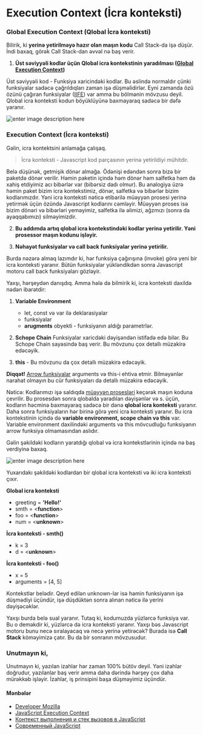 # Execution Context (İcra konteksti)

### Global Execution Context (Qlobal İcra konteksti)
Bilirik, ki **yerinə yetirilməyə hazır olan maşın kodu** Call Stack-da işə düşür. İndi baxaq, görək Call Stack-dan əvvəl nə baş verir. 
1. **Üst səviyyəli kodlar üçün Qlobal icra kontekstinin yaradılması ([Global Execution Context](https://medium.com/@happymishra66/execution-context-in-javascript-319dd72e8e2c))**

Üst səviyyəli kod - Funksiya xaricindəki kodlar. Bu əslində normaldır çünki funksiyalar sadəcə çağrıldıqları zaman işə düşməlidirlər. Eyni zamanda özü özünü çağıran funksiyalar ([IIFE](https://developer.mozilla.org/ru/docs/Glossary/IIFE)) var amma bu bölmənin mövzusu deyil. Qlobal icra konteksti kodun böyüklüyünə baxmayaraq sadəcə bir dəfə yaranır.

![enter image description here](https://i.ibb.co/cbWfDY0/900-1200-1200-900-1.png)


### Execution Context (İcra konteksti)
Gəlin, icra kontektsini anlamağa çalışaq. 

> İcra konteksti - Javascript kod parçasının yerinə yetirildiyi mühitdir. 

Belə düşünək, getmişik dönər almağa. Ödənişi edəndən sonra bizə bir paketdə dönər verilir. Həmin paketin içində həm dönər həm salfetka həm də xahiş etdiyimiz acı bibərlər var (bibərsiz dadı olmur). Bu analogiya üzrə həmin paket bizim icra kontekstimiz, dönər, salfetka və bibərlər bizim kodlarımızdır. Yəni icra konteksti nəticə etibarilə müəyyən prosesi yerinə yetirmək üçün özündə Javascript kodlarını cəmləyir. Müəyyən proses isə bizim dönəri və bibərləri yeməyimiz, salfetka ilə əlimizi, ağzmızı (sonra da ayaqqabımızı) silməyimizdir.  

2. **Bu addımda artıq qlobal icra kontekstindəki kodlar yerinə yetirilir. Yəni prosessor maşın kodunu işləyir.** 

3. **Nəhayət funksiyalar və call back funksiyalar yerinə yetirilir.** 

Burda nəzərə almaq lazımdır ki, hər funksiya çağırışına (invoke) görə yeni bir icra konteksti yaranır. Bütün funksiyalar yükləndikdən sonra Javascript motoru call back funksiyaları gözləyir. 

Yaxşı, hərşeydən danışdıq. Amma hələ də bilmirik ki, icra konteksti daxildə nədən ibarətdir: 

 1. **Variable Environment** 
	 - let, const və var ilə deklarasiyalar
	 - funksiyalar
	 - **arugments** obyekti - funksiyanın aldığı parametrlər.

 2. **Schope Chain** 
Funksiyalar xaricdəki dəyişəndən istifadə edə bilər. Bu Schope Chain sayəsində baş verir. Bu mövzunu çox detallı müzakirə edəcəyik.

3. **this** - Bu mövzunu da çox detallı müzakirə edəcəyik.

**Diqqət!** 
[Arrow funksiyalar](https://developer.mozilla.org/en-US/docs/Web/JavaScript/Reference/Functions/Arrow_functions) arguments və this-i ehtiva etmir. Bilməyənlər narahat olmayın bu cür funksiyaları da detallı müzakirə edəcəyik. 

Nəticə: Kodlarımızı işə saldıqda [müəyyən prosesləri](https://github.com/iamrajabli/advanced-js/tree/main/01_JS_NEC%C6%8F_%C4%B0%C5%9EL%C6%8FY%C4%B0R/02_MOTOR) keçərək maşın koduna çevrilir. Bu prosesdən sonra qlobalda yaradılan dəyişənlər və s. üçün, kodların həcminə baxmayaraq sadəcə bir dənə **qlobal icra konteksti** yaranır. Daha sonra funksiyaların hər birinə görə yeni icra konteksti yaranır. Bu icra kontekstinin içində də **variable environment, scope chain və this** var. 
Variable environment daxilindəki arguments və this mövcudluğu funksiyanın arrow funksiya olmamasından aslıdır.

Gəlin şəkildəki kodların yaratdığı qlobal və icra kontekstlərinin içində nə baş verdiyinə baxaq. 

![enter image description here](https://i.ibb.co/bQ3pV4P/Screenshot-3.png)

Yuxarıdakı şəkildəki kodlardan bir qlobal icra konteksti və iki icra konteksti çıxır. 


**Global icra konteksti**
 - greeting = **'Hello!'**
 - smth = <**function**>
 - foo = <**function**>
 - num = <**unknown**>
 
 **İcra konteksti - smth()**
 - k = 3  
 - d = <**unknown**>

 **İcra konteksti - foo()**
 - x = 5  
 - arguments = [4, 5]

Kontekstlər belədir. Qeyd edilən unknown-lar isə həmin funksiyanın işə düşmədiyi üçündür, işə düşdüktən sonra alınan nəticə ilə yerini dəyişəcəklər. 

Yaxşı burda belə sual yaranır. Tutaq ki, kodumuzda yüzlərcə funksiya var. Bu o deməkdir ki, yüzlərcə də icra konteksti yaranır. Yaxşı bəs Javascript motoru bunu necə sıralayacaq və necə yerinə yetirəcək? 
Burada isə **Call Stack** köməyimizə çatır. Bu da bir sonranın mövzusudur. 

### Unutmayın ki, 
Unutmayın ki, yazılan izahlar hər zaman 100% bütöv deyil. Yəni izahlar doğrudur, yazılanlar baş verir amma daha dərində hərşey çox daha mürəkkəb işləyir. İzahlar, iş prinsipini başa düşməyimiz üçündür.

#### Mənbələr

 - [Developer Mozilla](developer.mozilla.org) 
 - [JavaScript Execution Context](https://www.freecodecamp.org/news/execution-context-how-javascript-works-behind-the-scenes/)
 - [Контекст выполнения и стек вызовов в JavaScript](https://habr.com/ru/company/ruvds/blog/422089/)
 - [Современный JavaScript](https://www.udemy.com/course/javascript-zero-to-junior-developer/)
  


